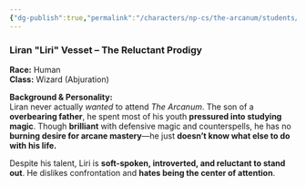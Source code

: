 ```yaml
---
{"dg-publish":true,"permalink":"/characters/np-cs/the-arcanum/students/novices/liran-vesset-novice/","created":"2025-02-28T20:55:00.811-08:00","updated":"2025-02-28T21:13:46.222-08:00"}
---
```



### **Liran "Liri" Vesset – The Reluctant Prodigy**

**Race:** Human  
**Class:** Wizard (Abjuration) 

**Background & Personality:**  
Liran never actually _wanted_ to attend _The Arcanum_. The son of a **overbearing father**, he spent most of his youth **pressured into studying magic**. Though **brilliant** with defensive magic and counterspells, he has no **burning desire for arcane mastery**—he just **doesn’t know what else to do with his life.**

Despite his talent, Liri is **soft-spoken, introverted, and reluctant to stand out**. He dislikes confrontation and **hates being the center of attention**.